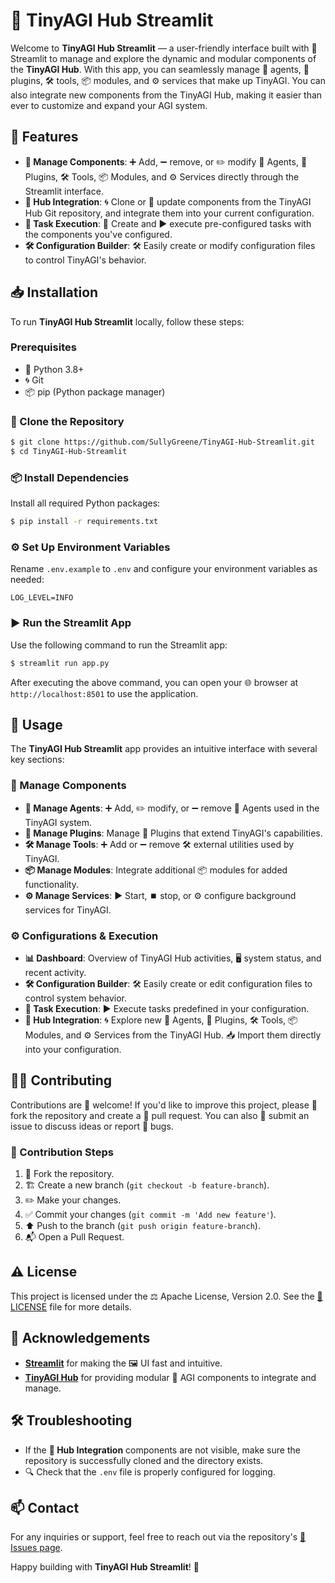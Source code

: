 # 🤖 TinyAGI Hub Streamlit

Welcome to **TinyAGI Hub Streamlit** — a user-friendly interface built with 🦄 Streamlit to manage and explore the dynamic and modular components of the **TinyAGI Hub**. With this app, you can seamlessly manage 🤖 agents, 🧩 plugins, 🛠️ tools, 📦 modules, and ⚙️ services that make up TinyAGI. You can also integrate new components from the TinyAGI Hub, making it easier than ever to customize and expand your AGI system.

## 🌟 Features

- **🔧 Manage Components**: ➕ Add, ➖ remove, or ✏️ modify 🤖 Agents, 🧩 Plugins, 🛠️ Tools, 📦 Modules, and ⚙️ Services directly through the Streamlit interface.
- **🔗 Hub Integration**: 🌀 Clone or 🔄 update components from the TinyAGI Hub Git repository, and integrate them into your current configuration.
- **🚀 Task Execution**: 📝 Create and ▶️ execute pre-configured tasks with the components you've configured.
- **🛠️ Configuration Builder**: 🛠 Easily create or modify configuration files to control TinyAGI's behavior.

## 📥 Installation

To run **TinyAGI Hub Streamlit** locally, follow these steps:

### Prerequisites
- 🐍 Python 3.8+
- 🌀 Git
- 📦 pip (Python package manager)

### 📂 Clone the Repository
```bash
$ git clone https://github.com/SullyGreene/TinyAGI-Hub-Streamlit.git
$ cd TinyAGI-Hub-Streamlit
```

### 📦 Install Dependencies
Install all required Python packages:
```bash
$ pip install -r requirements.txt
```

### ⚙️ Set Up Environment Variables
Rename `.env.example` to `.env` and configure your environment variables as needed:

```
LOG_LEVEL=INFO
```

### ▶️ Run the Streamlit App
Use the following command to run the Streamlit app:
```bash
$ streamlit run app.py
```

After executing the above command, you can open your 🌐 browser at `http://localhost:8501` to use the application.

## 🚀 Usage

The **TinyAGI Hub Streamlit** app provides an intuitive interface with several key sections:

### 🔧 Manage Components
- **🧠 Manage Agents**: ➕ Add, ✏️ modify, or ➖ remove 🤖 Agents used in the TinyAGI system.
- **🔌 Manage Plugins**: Manage 🧩 Plugins that extend TinyAGI's capabilities.
- **🛠️ Manage Tools**: ➕ Add or ➖ remove 🛠️ external utilities used by TinyAGI.
- **📦 Manage Modules**: Integrate additional 📦 modules for added functionality.
- **⚙️ Manage Services**: ▶️ Start, ⏹️ stop, or ⚙️ configure background services for TinyAGI.

### ⚙️ Configurations & Execution
- **📊 Dashboard**: Overview of TinyAGI Hub activities, 🖥 system status, and recent activity.
- **🛠️ Configuration Builder**: 🛠 Easily create or edit configuration files to control system behavior.
- **🚀 Task Execution**: ▶️ Execute tasks predefined in your configuration.
- **🔗 Hub Integration**: 🌀 Explore new 🤖 Agents, 🧩 Plugins, 🛠️ Tools, 📦 Modules, and ⚙️ Services from the TinyAGI Hub. 📥 Import them directly into your configuration.

## 🧑‍💻 Contributing
Contributions are 💖 welcome! If you'd like to improve this project, please 🍴 fork the repository and create a 🔀 pull request. You can also 📝 submit an issue to discuss ideas or report 🐛 bugs.

### 🚀 Contribution Steps
1. 🍴 Fork the repository.
2. 🏗️ Create a new branch (`git checkout -b feature-branch`).
3. ✏️ Make your changes.
4. ✅ Commit your changes (`git commit -m 'Add new feature'`).
5. ⬆️ Push to the branch (`git push origin feature-branch`).
6. 📬 Open a Pull Request.

## ⚠️ License
This project is licensed under the ⚖️ Apache License, Version 2.0. See the [📜 LICENSE](LICENSE) file for more details.

## 🤝 Acknowledgements
- **[Streamlit](https://streamlit.io/)** for making the 🖼️ UI fast and intuitive.
- **[TinyAGI Hub](https://github.com/SullyGreene/TinyAGI-Hub)** for providing modular 🤖 AGI components to integrate and manage.

## 🛠️ Troubleshooting
- If the **🔗 Hub Integration** components are not visible, make sure the repository is successfully cloned and the directory exists.
- 🔍 Check that the `.env` file is properly configured for logging.

## 📫 Contact
For any inquiries or support, feel free to reach out via the repository's [📨 Issues page](https://github.com/SullyGreene/TinyAGI-Hub-Streamlit/issues).

Happy building with **TinyAGI Hub Streamlit**! 🚀

